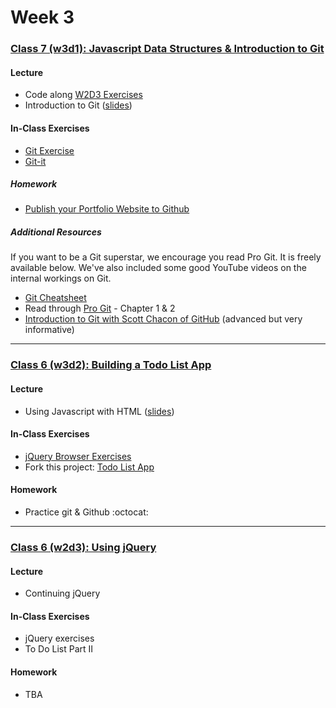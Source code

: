 # Week 3

### [Class 7 (w3d1): Javascript Data Structures & Introduction to Git](./w3d1)

#### Lecture
* Code along [W2D3 Exercises](../week2/w2d3/exercises)
* Introduction to Git ([slides](./w3d1/slides/w3d1_lecture.pdf))

#### In-Class Exercises
* [Git Exercise](./w3d1/exercises/rca-git.md)
* [Git-it](./w3d1/exercises/git-it.md)

##### Homework
* [Publish your Portfolio Website to Github](./w3d1/homework)

##### Additional Resources

If you want to be a Git superstar, we encourage you read Pro Git. It is freely available below. We've also included some good YouTube videos on the internal workings on Git.
* [Git Cheatsheet](../resources/git-cheatsheet.pdf)
* Read through [Pro Git](https://git-scm.com/book/en/v2) - Chapter 1 & 2
* [Introduction to Git with Scott Chacon of GitHub](https://www.youtube.com/watch?v=ZDR433b0HJY) (advanced but very informative)

---

### [Class 6 (w3d2): Building a Todo List App](./w3d2)

#### Lecture
* Using Javascript with HTML ([slides](./w3d2/slides/w3d2_lecture.pdf))

#### In-Class Exercises
* [jQuery Browser Exercises](http://rcacademy.github.io/jquery-exercise)
* Fork this project: [Todo List App](http://github.com/rcacademy/todolist)

#### Homework
* Practice git & Github :octocat:

---

### [Class 6 (w2d3): Using jQuery](./w3d3)

#### Lecture
* Continuing jQuery

#### In-Class Exercises
* jQuery exercises
* To Do List Part II

#### Homework
* TBA
